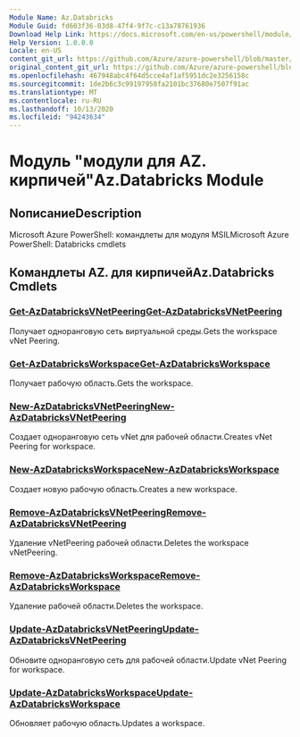 ```yaml
---
Module Name: Az.Databricks
Module Guid: fd603f36-03d8-47f4-9f7c-c13a78761936
Download Help Link: https://docs.microsoft.com/en-us/powershell/module/az.databricks
Help Version: 1.0.0.0
Locale: en-US
content_git_url: https://github.com/Azure/azure-powershell/blob/master/src/Databricks/help/Az.Databricks.md
original_content_git_url: https://github.com/Azure/azure-powershell/blob/master/src/Databricks/help/Az.Databricks.md
ms.openlocfilehash: 467948abc4f64d5cce4af1af5951dc2e3256158c
ms.sourcegitcommit: 1de2b6c3c99197958fa2101bc37680e7507f91ac
ms.translationtype: MT
ms.contentlocale: ru-RU
ms.lasthandoff: 10/13/2020
ms.locfileid: "94243634"
---
```

# <span data-ttu-id="d674f-101">Модуль "модули для AZ. кирпичей"</span><span class="sxs-lookup"><span data-stu-id="d674f-101">Az.Databricks Module</span></span>
## <span data-ttu-id="d674f-102">Nописание</span><span class="sxs-lookup"><span data-stu-id="d674f-102">Description</span></span>
<span data-ttu-id="d674f-103">Microsoft Azure PowerShell: командлеты для модуля MSIL</span><span class="sxs-lookup"><span data-stu-id="d674f-103">Microsoft Azure PowerShell: Databricks cmdlets</span></span>

## <span data-ttu-id="d674f-104">Командлеты AZ. для кирпичей</span><span class="sxs-lookup"><span data-stu-id="d674f-104">Az.Databricks Cmdlets</span></span>
### [<span data-ttu-id="d674f-105">Get-AzDatabricksVNetPeering</span><span class="sxs-lookup"><span data-stu-id="d674f-105">Get-AzDatabricksVNetPeering</span></span>](Get-AzDatabricksVNetPeering.md)
<span data-ttu-id="d674f-106">Получает одноранговую сеть виртуальной среды.</span><span class="sxs-lookup"><span data-stu-id="d674f-106">Gets the workspace vNet Peering.</span></span>

### [<span data-ttu-id="d674f-107">Get-AzDatabricksWorkspace</span><span class="sxs-lookup"><span data-stu-id="d674f-107">Get-AzDatabricksWorkspace</span></span>](Get-AzDatabricksWorkspace.md)
<span data-ttu-id="d674f-108">Получает рабочую область.</span><span class="sxs-lookup"><span data-stu-id="d674f-108">Gets the workspace.</span></span>

### [<span data-ttu-id="d674f-109">New-AzDatabricksVNetPeering</span><span class="sxs-lookup"><span data-stu-id="d674f-109">New-AzDatabricksVNetPeering</span></span>](New-AzDatabricksVNetPeering.md)
<span data-ttu-id="d674f-110">Создает одноранговую сеть vNet для рабочей области.</span><span class="sxs-lookup"><span data-stu-id="d674f-110">Creates vNet Peering for workspace.</span></span>

### [<span data-ttu-id="d674f-111">New-AzDatabricksWorkspace</span><span class="sxs-lookup"><span data-stu-id="d674f-111">New-AzDatabricksWorkspace</span></span>](New-AzDatabricksWorkspace.md)
<span data-ttu-id="d674f-112">Создает новую рабочую область.</span><span class="sxs-lookup"><span data-stu-id="d674f-112">Creates a new workspace.</span></span>

### [<span data-ttu-id="d674f-113">Remove-AzDatabricksVNetPeering</span><span class="sxs-lookup"><span data-stu-id="d674f-113">Remove-AzDatabricksVNetPeering</span></span>](Remove-AzDatabricksVNetPeering.md)
<span data-ttu-id="d674f-114">Удаление vNetPeering рабочей области.</span><span class="sxs-lookup"><span data-stu-id="d674f-114">Deletes the workspace vNetPeering.</span></span>

### [<span data-ttu-id="d674f-115">Remove-AzDatabricksWorkspace</span><span class="sxs-lookup"><span data-stu-id="d674f-115">Remove-AzDatabricksWorkspace</span></span>](Remove-AzDatabricksWorkspace.md)
<span data-ttu-id="d674f-116">Удаление рабочей области.</span><span class="sxs-lookup"><span data-stu-id="d674f-116">Deletes the workspace.</span></span>

### [<span data-ttu-id="d674f-117">Update-AzDatabricksVNetPeering</span><span class="sxs-lookup"><span data-stu-id="d674f-117">Update-AzDatabricksVNetPeering</span></span>](Update-AzDatabricksVNetPeering.md)
<span data-ttu-id="d674f-118">Обновите одноранговую сеть для рабочей области.</span><span class="sxs-lookup"><span data-stu-id="d674f-118">Update vNet Peering for workspace.</span></span>

### [<span data-ttu-id="d674f-119">Update-AzDatabricksWorkspace</span><span class="sxs-lookup"><span data-stu-id="d674f-119">Update-AzDatabricksWorkspace</span></span>](Update-AzDatabricksWorkspace.md)
<span data-ttu-id="d674f-120">Обновляет рабочую область.</span><span class="sxs-lookup"><span data-stu-id="d674f-120">Updates a workspace.</span></span>


